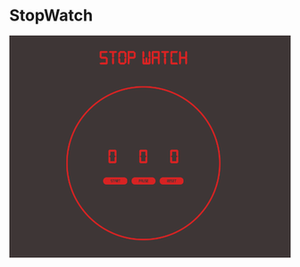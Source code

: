# StopWatch
![Image Of App](https://github.com/MohmmadHassanRao/StopWatch/blob/master/public/stopwatchImg.PNG)
